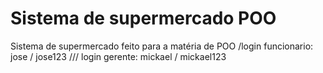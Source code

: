 # Sistema de supermercado POO
 Sistema de supermercado feito para a matéria de POO    /login funcionario: jose / jose123   /// login gerente: mickael / mickael123
